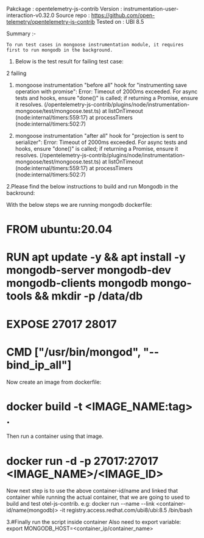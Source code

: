 Pakckage    : opentelemetry-js-contrib
Version     : instrumentation-user-interaction-v0.32.0
Source repo : https://github.com/open-telemetry/opentelemetry-js-contrib
Tested on   : UBI 8.5


Summary :-

    To run test cases in mongoose instrumentation module, it requires first to run mongodb in the background.

1. Below is the test result for failing test case:

2 failing
  1) mongoose instrumentation
       "before all" hook for "instrumenting save operation with promise":
     Error: Timeout of 2000ms exceeded. For async tests and hooks, ensure "done()" is called; if returning a Promise, ensure it resolves. (/opentelemetry-js-contrib/plugins/node/instrumentation-mongoose/test/mongoose.test.ts)
      at listOnTimeout (node:internal/timers:559:17)
      at processTimers (node:internal/timers:502:7)

  2) mongoose instrumentation
       "after all" hook for "projection is sent to serializer":
     Error: Timeout of 2000ms exceeded. For async tests and hooks, ensure "done()" is called; if returning a Promise, ensure it resolves. (/opentelemetry-js-contrib/plugins/node/instrumentation-mongoose/test/mongoose.test.ts)
      at listOnTimeout (node:internal/timers:559:17)
      at processTimers (node:internal/timers:502:7)
	  
2.Please find the below instructions to build and run Mongodb in the backround:

With the below steps we are running mongodb dockerfile:
 # FROM ubuntu:20.04
 # RUN apt update -y && apt install -y mongodb-server mongodb-dev mongodb-clients mongodb mongo-tools && mkdir -p /data/db
 # EXPOSE 27017 28017
 # CMD ["/usr/bin/mongod", "--bind_ip_all"]

Now create an image from dockerfile:
 # docker build -t <IMAGE_NAME:tag> .

Then run a container using that image.
 # docker run -d -p 27017:27017 <IMAGE_NAME>/<IMAGE_ID>
  
Now next step is to use the above container-id/name and linked that container while running the actual container,
that we are going to used to build and test otel-js-contrib.
 e.g: docker run --name <container-name> --link <container-id/name(mongodb)> -it registry.access.redhat.com/ubi8/ubi:8.5 /bin/bash
 
3.#Finally run the script inside container 
Also need to export variable:
export MONGODB_HOST=<container_ip/container_name>
